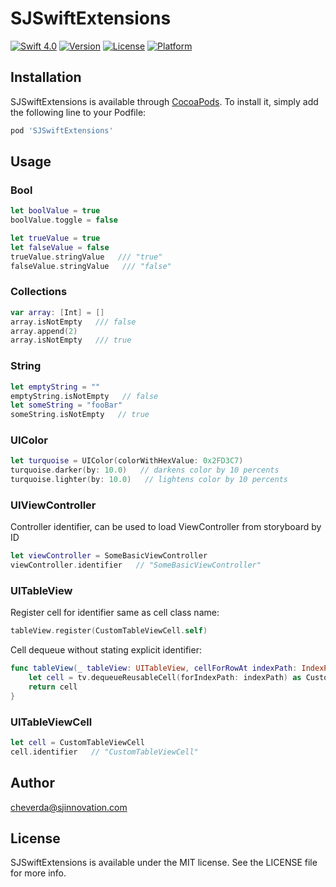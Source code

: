 # SJSwiftExtensions

[![Swift 4.0](https://img.shields.io/badge/Swift-4.0-orange.svg?style=flat)](https://swift.org)
[![Version](https://img.shields.io/cocoapods/v/SJSwiftExtensions.svg?style=flat)](http://cocoapods.org/pods/SJSwiftExtensions)
[![License](https://img.shields.io/cocoapods/l/SJSwiftExtensions.svg?style=flat)](http://cocoapods.org/pods/SJSwiftExtensions)
[![Platform](https://img.shields.io/cocoapods/p/SJSwiftExtensions.svg?style=flat)](http://cocoapods.org/pods/SJSwiftExtensions)

## Installation

SJSwiftExtensions is available through [CocoaPods](http://cocoapods.org). To install
it, simply add the following line to your Podfile:

```ruby
pod 'SJSwiftExtensions'
```

## Usage

### Bool
```swift
let boolValue = true
boolValue.toggle = false
```
```swift
let trueValue = true
let falseValue = false
trueValue.stringValue   /// "true"
falseValue.stringValue   /// "false"
```
### Collections
```swift
var array: [Int] = []
array.isNotEmpty   /// false
array.append(2)
array.isNotEmpty   /// true
```
### String
```swift
let emptyString = ""
emptyString.isNotEmpty   // false
let someString = "fooBar"
someString.isNotEmpty   // true
```
### UIColor
```swift
let turquoise = UIColor(colorWithHexValue: 0x2FD3C7)
turquoise.darker(by: 10.0)   // darkens color by 10 percents
turquoise.lighter(by: 10.0)   // lightens color by 10 percents
```
### UIViewController
Controller identifier, can be used to load ViewController from storyboard by ID
```swift
let viewController = SomeBasicViewController
viewController.identifier   // "SomeBasicViewController"
```
### UITableView
Register cell for identifier same as cell class name:
```swift
tableView.register(CustomTableViewCell.self)
```
Cell dequeue without stating explicit identifier:
```swift
func tableView(_ tableView: UITableView, cellForRowAt indexPath: IndexPath) -> UITableViewCell {
    let cell = tv.dequeueReusableCell(forIndexPath: indexPath) as CustomTableViewCell
    return cell
}
```
### UITableViewCell
```swift
let cell = CustomTableViewCell
cell.identifier   // "CustomTableViewCell"
```

## Author

cheverda@sjinnovation.com

## License

SJSwiftExtensions is available under the MIT license. See the LICENSE file for more info.
